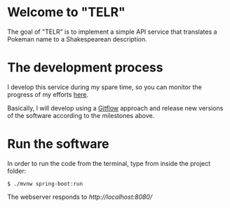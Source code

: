 # Welcome to "TELR"

The goal of "TELR" is to implement a simple API service that translates a Pokeman name to a Shakespearean description.

# The development process

I develop this service during my spare time, so you can monitor the progress of my efforts [here](https://github.com/lordkada/telr/milestones?direction=asc&sort=due_date&state=open).

Basically, I will develop using a [Gitflow](https://leanpub.com/git-flow/read) approach and release new versions of the software according to the milestones above.

# Run the software

In order to run the code from the terminal, type from inside the project folder:

```
$ ./mvnw spring-boot:run
```

The webserver responds to _http://localhost:8080/_